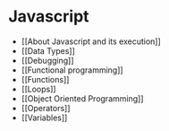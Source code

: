 # Javascript

- [[About Javascript and its execution]]
- [[Data Types]]
- [[Debugging]]
- [[Functional programming]]
- [[Functions]]
- [[Loops]]
- [[Object Oriented Programming]]
- [[Operators]]
- [[Variables]]



